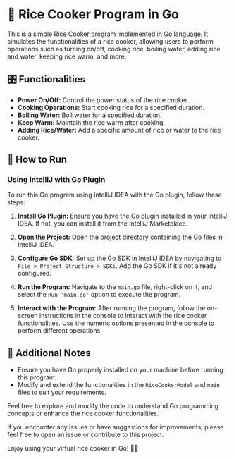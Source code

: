 # 🍚 Rice Cooker Program in Go

This is a simple Rice Cooker program implemented in Go language. It simulates the functionalities of a rice cooker, allowing users to perform operations such as turning on/off, cooking rice, boiling water, adding rice and water, keeping rice warm, and more.

## 🎛️ Functionalities

- **Power On/Off:** Control the power status of the rice cooker.
- **Cooking Operations:** Start cooking rice for a specified duration.
- **Boiling Water:** Boil water for a specified duration.
- **Keep Warm:** Maintain the rice warm after cooking.
- **Adding Rice/Water:** Add a specific amount of rice or water to the rice cooker.

## 🚀 How to Run

### Using IntelliJ with Go Plugin

To run this Go program using IntelliJ IDEA with the Go plugin, follow these steps:

1. **Install Go Plugin:**
   Ensure you have the Go plugin installed in your IntelliJ IDEA. If not, you can install it from the IntelliJ Marketplace.

2. **Open the Project:**
   Open the project directory containing the Go files in IntelliJ IDEA.

3. **Configure Go SDK:**
   Set up the Go SDK in IntelliJ IDEA by navigating to `File > Project Structure > SDKs`. Add the Go SDK if it's not already configured.

4. **Run the Program:**
   Navigate to the `main.go` file, right-click on it, and select the `Run 'main.go'` option to execute the program.

5. **Interact with the Program:**
   After running the program, follow the on-screen instructions in the console to interact with the rice cooker functionalities. Use the numeric options presented in the console to perform different operations.

## 📝 Additional Notes

- Ensure you have Go properly installed on your machine before running this program.
- Modify and extend the functionalities in the `RiceCookerModel` and `main` files to suit your requirements.

Feel free to explore and modify the code to understand Go programming concepts or enhance the rice cooker functionalities.

If you encounter any issues or have suggestions for improvements, please feel free to open an issue or contribute to this project.

Enjoy using your virtual rice cooker in Go! 🍲✨